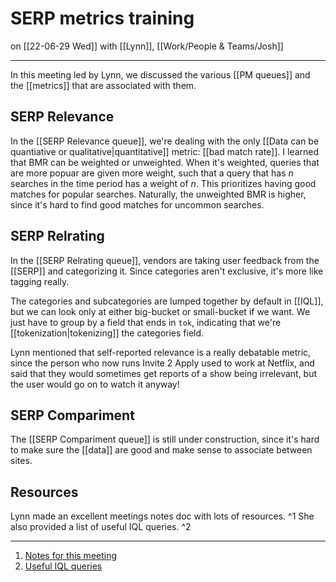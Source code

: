 # SERP metrics training
on [[22-06-29 Wed]]
with [[Lynn]], [[Work/People & Teams/Josh]]

---
In this meeting led by Lynn, we discussed the various [[PM queues]] and the [[metrics]] that are associated with them. 
 
## SERP Relevance
In the [[SERP Relevance queue]], we're dealing with the only [[Data can be quantiative or qualitative|quantitative]] metric: [[bad match rate]]. I learned that BMR can be weighted or unweighted. When it's weighted, queries that are more popuar are given more weight, such that a query that has $n$ searches in the time period has a weight of $n$. This prioritizes having good matches for popular searches. Naturally, the unweighted BMR is higher, since it's hard to find good matches for uncommon searches.

## SERP Relrating
In the [[SERP Relrating queue]], vendors are taking user feedback from the [[SERP]] and categorizing it. Since categories aren't exclusive, it's more like tagging really. 

The categories and subcategories are lumped together by default in [[IQL]], but we can look only at either big-bucket or small-bucket if we want. We just have to group by a field that ends in `tok`, indicating that we're [[tokenization|tokenizing]] the categories field.

Lynn mentioned that self-reported relevance is a really debatable metric, since the person who now runs Invite 2 Apply used to work at Netflix, and said that they would sometimes get reports of a show being irrelevant, but the user would go on to watch it anyway!

## SERP Compariment
The [[SERP Compariment queue]] is still under construction, since it's hard to make sure the [[data]] are good and make sense to associate between sites. 

## Resources
Lynn made an excellent meetings notes doc with lots of resources. ^1
She also provided a list of useful IQL queries. ^2

---
1. [Notes for this meeting](https://docs.google.com/document/d/1borIvtpOCDjNRAhkG78Q2GnfNkNxLEPMZrJJoMzqauo/edit)
2. [Useful IQL queries](https://docs.google.com/document/d/1Ze9g60WJ-aATSOIt7sJ27MCfwB1ZdVxePgTpsljfn8w/edit)